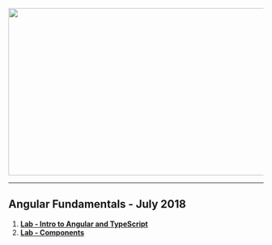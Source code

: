 <a href="#"><img src="https://i.imgur.com/cgiTXjt.jpg" width="1000" height="330"></img></a>
 
---
## <b>Angular Fundamentals - July 2018</b>
1. [**Lab - Intro to Angular and TypeScript**](https://github.com/IvayloIV/Angular/tree/master/Angular-Fundamentals-July-2018/Lab-Intro_to_Angular_and_TypeScript)
2. [**Lab - Components**](https://github.com/IvayloIV/Angular/tree/master/Angular-Fundamentals-July-2018/Lab-Components)
